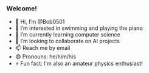 ### Welcome! 
- 👋 Hi, I’m @Bob0501
- 👀 I’m interested in swimming and playing the piano
- 🌱 I’m currently learning computer science
- 💞️ I’m looking to collaborate on AI projects
- 📫 Reach me by email
- 😄 Pronouns: he/him/his
- ⚡ Fun fact: I'm also an amateur physics enthusiast!

<!---
Bob0501/Bob0501 is a ✨ special ✨ repository because its `README.md` (this file) appears on your GitHub profile.
You can click the Preview link to take a look at your changes.
--->
